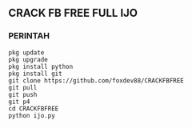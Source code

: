 ## CRACK FB FREE FULL IJO
### PERINTAH 
```
pkg update
pkg upgrade
pkg install python
pkg install git
git clone https://github.com/foxdev88/CRACKFBFREE
git pull
git push
git p4
cd CRACKFBFREE
python ijo.py
